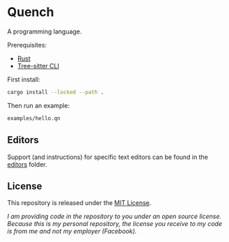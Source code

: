 # Quench

A programming language.

Prerequisites:

- [Rust][]
- [Tree-sitter CLI][]

First install:

```sh
cargo install --locked --path .
```

Then run an example:

```sh
examples/hello.qn
```

## Editors

Support (and instructions) for specific text editors can be found in the
[editors][] folder.

## License

This repository is released under the [MIT License](/LICENSE).

_I am providing code in the repository to you under an open source license.
Because this is my personal repository, the license you receive to my code is
from me and not my employer (Facebook)._

[editors]: /editors
[rust]: https://www.rust-lang.org/tools/install
[tree-sitter cli]: https://github.com/tree-sitter/tree-sitter/issues/820#issuecomment-772975196
